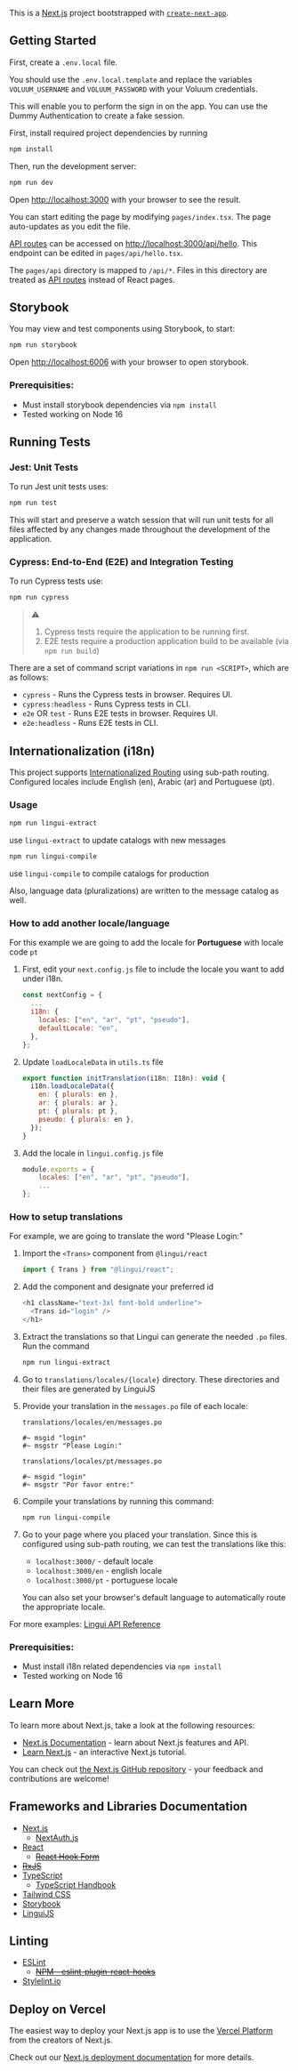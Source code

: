 This is a [Next.js](https://nextjs.org/) project bootstrapped with [`create-next-app`](https://github.com/vercel/next.js/tree/canary/packages/create-next-app).

## Getting Started

First, create a `.env.local` file.

You should use the `.env.local.template` and replace the variables `VOLUUM_USERNAME` and `VOLUUM_PASSWORD` with your Voluum credentials.

This will enable you to perform the sign in on the app.
You can use the Dummy Authentication to create a fake session.

First, install required project dependencies by running

```bash
npm install
```

Then, run the development server:

```bash
npm run dev
```

Open [http://localhost:3000](http://localhost:3000) with your browser to see the result.

You can start editing the page by modifying `pages/index.tsx`. The page auto-updates as you edit the file.

[API routes](https://nextjs.org/docs/api-routes/introduction) can be accessed on [http://localhost:3000/api/hello](http://localhost:3000/api/hello). This endpoint can be edited in `pages/api/hello.tsx`.

The `pages/api` directory is mapped to `/api/*`. Files in this directory are treated as [API routes](https://nextjs.org/docs/api-routes/introduction) instead of React pages.

## Storybook

You may view and test components using Storybook, to start:

```bash
npm run storybook
```

Open [http://localhost:6006](http://localhost:6006) with your browser to open storybook.

### Prerequisities:

- Must install storybook dependencies via `npm install`
- Tested working on Node 16

## Running Tests

### Jest: Unit Tests

To run Jest unit tests uses:

```bash
npm run test
```

This will start and preserve a watch session that will run unit tests for all files affected by any changes made throughout the development of the application.

### Cypress: End-to-End (E2E) and Integration Testing

To run Cypress tests use:

```bash
npm run cypress
```

> :warning:
>
> 1. Cypress tests require the application to be running first.
> 2. E2E tests require a production application build to be available (via `npm run build`)

There are a set of command script variations in `npm run <SCRIPT>`, which are as follows:

- `cypress` - Runs the Cypress tests in browser. Requires UI.
- `cypress:headless` - Runs Cypress tests in CLI.
- `e2e` OR `test` - Runs E2E tests in browser. Requires UI.
- `e2e:headless` - Runs E2E tests in CLI.

## Internationalization (i18n)

This project supports [Internationalized Routing](https://nextjs.org/docs/advanced-features/i18n-routing) using sub-path routing. Configured locales include English (en), Arabic (ar) and Portuguese (pt).

### Usage

```bash
npm run lingui-extract
```

use `lingui-extract` to update catalogs with new messages

```bash
npm run lingui-compile
```

use `lingui-compile` to compile catalogs for production

Also, language data (pluralizations) are written to the message catalog as well.

### How to add another locale/language

For this example we are going to add the locale for **Portuguese** with locale code `pt`

1. First, edit your `next.config.js` file to include the locale you want to add under i18n.
   ```js
   const nextConfig = {
     ...
     i18n: {
       locales: ["en", "ar", "pt", "pseudo"],
       defaultLocale: "en",
     },
   };
   ```
2. Update `loadLocaleData` in `utils.ts` file
   ```js
   export function initTranslation(i18n: I18n): void {
     i18n.loadLocaleData({
       en: { plurals: en },
       ar: { plurals: ar },
       pt: { plurals: pt },
       pseudo: { plurals: en },
     });
   }
   ```
3. Add the locale in `lingui.config.js` file
   ```js
   module.exports = {
       locales: ["en", "ar", "pt", "pseudo"],
       ...
   };
   ```

### How to setup translations

For example, we are going to translate the word "Please Login:"

1. Import the `<Trans>` component from `@lingui/react`
   ```js
   import { Trans } from "@lingui/react";
   ```
2. Add the component and designate your preferred id
   ```js
   <h1 className="text-3xl font-bold underline">
     <Trans id="login" />
   </h1>
   ```
3. Extract the translations so that Lingui can generate the needed `.po` files. Run the command
   ```bash
   npm run lingui-extract
   ```
4. Go to `translations/locales/{locale}` directory. These directories and their files are generated by LinguiJS
5. Provide your translation in the `messages.po` file of each locale:

   `translations/locales/en/messages.po`

   ```
   #~ msgid "login"
   #~ msgstr "Please Login:"
   ```

   `translations/locales/pt/messages.po`

   ```
   #~ msgid "login"
   #~ msgstr "Por favor entre:"
   ```

6. Compile your translations by running this command:
   ```bash
   npm run lingui-compile
   ```
7. Go to your page where you placed your translation. Since this is configured using sub-path routing, we can test the translations like this:

   - `localhost:3000/` - default locale
   - `localhost:3000/en` - english locale
   - `localhost:3000/pt` - portuguese locale

   You can also set your browser's default language to automatically route the appropriate locale.

For more examples: [Lingui API Reference](https://lingui.js.org/ref/react.html)

### Prerequisities:

- Must install i18n related dependencies via `npm install`
- Tested working on Node 16

## Learn More

To learn more about Next.js, take a look at the following resources:

- [Next.js Documentation](https://nextjs.org/docs) - learn about Next.js features and API.
- [Learn Next.js](https://nextjs.org/learn) - an interactive Next.js tutorial.

You can check out [the Next.js GitHub repository](https://github.com/vercel/next.js/) - your feedback and contributions are welcome!

## Frameworks and Libraries Documentation

- [Next.js](https://nextjs.org/docs)
  - [NextAuth.js](https://next-auth.js.org/getting-started/introduction)
- [React](https://reactjs.org/docs/getting-started.html)
  - [~~React Hook Form~~](https://react-hook-form.com/get-started)
- [~~RxJS~~](https://rxjs.dev/guide/overview)
- [TypeScript](https://www.typescriptlang.org/docs/)
  - [TypeScript Handbook](https://www.typescriptlang.org/docs/handbook/intro.html)
- [Tailwind CSS](https://tailwindcss.com/)
- [Storybook](https://storybook.js.org/docs/react/get-started/introduction)
- [LinguiJS](https://lingui.js.org/index.html)

## Linting

- [ESLint](https://eslint.org/)
  - [~~NPM - eslint-plugin-react-hooks~~](https://www.npmjs.com/package/eslint-plugin-react-hooks)
- [Stylelint.io](https://stylelint.io/)

## Deploy on Vercel

The easiest way to deploy your Next.js app is to use the [Vercel Platform](https://vercel.com/new?utm_medium=default-template&filter=next.js&utm_source=create-next-app&utm_campaign=create-next-app-readme) from the creators of Next.js.

Check out our [Next.js deployment documentation](https://nextjs.org/docs/deployment) for more details.
